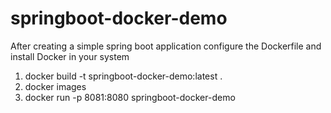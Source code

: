 # springboot-docker-demo

After creating a simple spring boot application configure the Dockerfile and install Docker in your system 



1. docker build -t springboot-docker-demo:latest .
2. docker images
3. docker run -p 8081:8080 springboot-docker-demo